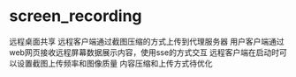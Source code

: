 # screen_recording
远程桌面共享
远程客户端通过截图压缩的方式上传到代理服务器
用户客户端通过web网页接收远程屏幕数据展示内容，使用sse的方式交互
远程客户端在启动时可以设置截图上传频率和图像质量
内容压缩和上传方式待优化
